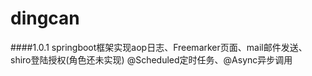 # dingcan


####1.0.1
springboot框架实现aop日志、Freemarker页面、mail邮件发送、shiro登陆授权(角色还未实现)
@Scheduled定时任务、@Async异步调用